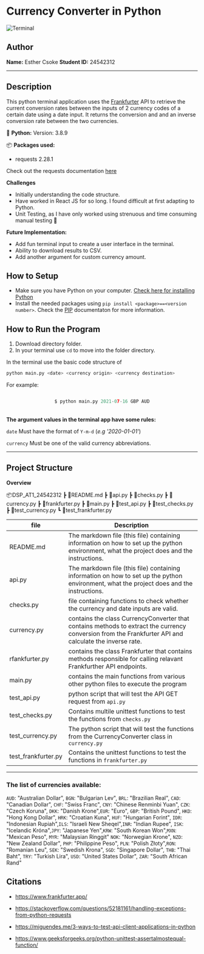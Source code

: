 

# Currency Converter in Python

![Terminal](https://badgen.net/badge/icon/terminal?icon=terminal&label)
## Author
<b>Name:</b> Esther Csoke
<b>Student ID:</b> 24542312

--- 

## Description
<What your application does>

This python terminal application uses the [Frankfurter](https://www.frankfurter.app/) API to retrieve the current conversion rates between the inputs of 2 currency codes of a certain date using a date input. It returns the conversion and and an inverse conversion rate between the two currencies.


<Which Python version you used>

:snake: <b>Python:</b> 
Version: 3.8.9


<Which packages and version you used>

:package: <b>Packages used:</b>
- requests 2.28.1

Check out the requests documentation [here](https://pypi.org/project/requests/)


<Some of the challenges you faced>
<b>Challenges </b>

- Initially understanding the code structure. 
- Have worked in React JS for so long. I found difficult at first adapting to Python.
- Unit Testing, as I have only worked using strenuous and time consuming manual testing :muscle:

<b> Future Implementation:</b>

- Add fun terminal input to create a user interface in the terminal.
- Ability to download results to CSV.
- Add another argument for custom currency amount.


## How to Setup
<Provide a step-by-step description of how to get the development environment set and running.>

- Make sure you have Python on your computer. [Check here for installing Python](https://www.python.org/downloads/)
- Install the needed packages using `pip install <package>==<version number>`. Check the [PIP](https://pypi.org/project/pip/) documentaton for more information. 


## How to Run the Program
<Provide instructions and examples>

1. Download directory folder.
   <br>
2. In your terminal use `cd` to move into the folder directory.

In the terminal use the basic code structure of



```python
python main.py <date> <currency origin> <currency destination>
```



For example:

<center>


```python

$ python main.py 2021-07-16 GBP AUD
```

</center>
<br>
<b>The argument values in the terminal app have some rules:</b>

`date` Must have the format of `Y-m-d` (<i>e.g '2020-01-01'</i>)

`currency` Must be one of the valid currency abbreviations.
<br>


---

## Project Structure
<List all folders and files of this project and provide quick description for each of them>

<b>Overview</b>

 📦DSP_AT1_24542312
 ┣ 📜README.md
 ┣ 📜api.py
 ┣ 📜checks.py
 ┣ 📜currency.py
 ┣ 📜frankfurter.py
 ┣ 📜main.py 
 ┣ 📜test_api.py
 ┣ 📜test_checks.py
 ┣ 📜test_currency.py
 ┗ 📜test_frankfurter.py


| file      | Description |
| ----------- | ----------- |
| README.md    | The markdown file (this file) containing information on how to set up the python environment, what the project does and the instructions.     |
| api.py   |  The markdown file (this file) containing information on how to set up the python environment, what the project does and the instructions.       |
| checks.py   | file containing functions to check whether the currency and date inputs are valid.       |
| currency.py   | contains the class CurrencyConverter that contains methods to extract the currency conversion from the Frankfurter API and calculate the inverse rate.       |
| rfankfurter.py   | contains the class Frankfurter that contains methods responsible for calling relavant Frankfurther API endpoints.       |
| main.py   | contains the main functions from various other python files to execute the program       |
| test_api.py   | python script that will test the API GET request from  `api.py`        |
| test_checks.py   | Contains multile unittest functions to test the functions from `checks.py`        |
| test_currency.py   |The python script that will test the functions from the  CurrencyConverter class in `currency.py`        |
| test_frankfurter.py   | Contains the unittest functions to test the functions in `frankfurter.py` |

--- 


### The list of currencies available:</b>

 `AUD`: "Australian Dollar", `BGN`: "Bulgarian Lev", `BRL`: "Brazilian Real", `CAD`: "Canadian Dollar", `CHF`: "Swiss Franc", `CNY`: "Chinese Renminbi Yuan", `CZK`: "Czech Koruna", `DKK`: "Danish Krone",`EUR`: "Euro", `GBP`: "British Pound", `HKD`: "Hong Kong Dollar", `HRK`: "Croatian Kuna", `HUF`: "Hungarian Forint", `IDR`: "Indonesian Rupiah",`ILS`: "Israeli New Sheqel",`INR`: "Indian Rupee", `ISK`: "Icelandic Króna",`JPY`: "Japanese Yen",`KRW`: "South Korean Won",`MXN`: "Mexican Peso", `MYR`: "Malaysian Ringgit" `NOK`: "Norwegian Krone", `NZD`: "New Zealand Dollar", `PHP`: "Philippine Peso", `PLN`: "Polish Złoty",`RON`: "Romanian Leu", `SEK`: "Swedish Krona", `SGD`: "Singapore Dollar", `THB`: "Thai Baht", `TRY`: "Turkish Lira", `USD`: "United States Dollar", `ZAR`: "South African Rand"

 
## Citations
<Mention authors and provide links code you source externally>

- https://www.frankfurter.app/
- https://stackoverflow.com/questions/52181161/handling-exceptions-from-python-requests

- https://miguendes.me/3-ways-to-test-api-client-applications-in-python

- https://www.geeksforgeeks.org/python-unittest-assertalmostequal-function/